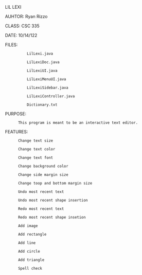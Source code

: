 LIL LEXI


AUHTOR:       Ryan Rizzo

CLASS:        CSC 335

DATE:         10/14/122

FILES:        
              
              LilLexi.java

              LilLexiDoc.java
              
              LilLexiUI.java
              
              LilLexiMenuUI.java
              
              LilLexiSidebar.java
              
              LilLexiController.java
              
              Dictionary.txt

PURPOSE:

          This program is meant to be an interactive text editor.

FEATURES: 

          Change text size

          Change text color
          
          Change text font
          
          Change background color
          
          Change side margin size
          
          Change toop and bottom margin size
          
          Undo most recent text
          
          Undo most recent shape insertion
          
          Redo most recent text
          
          Redo most recent shape insetion
          
          Add image
          
          Add rectangle
          
          Add line
          
          Add circle
          
          Add triangle
          
          Spell check
